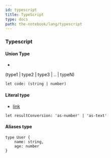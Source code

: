 ```yaml
---
id: typescript
title: TypeScript
type: docs
path: the-notebook/lang/typescript
---
```


### Typescript

#### Union Type
-
(type1 | type2 | type3 | .. | typeN)
```
let code: (string | number)
```


#### Literal type
- [link](https://mariusschulz.com/blog/more-literal-types-in-typescript)
```
let resultConversion: 'as-number' | 'as-text'
```

#### Aliases type
```
type User {
    name: string,
    age: number
}
```
